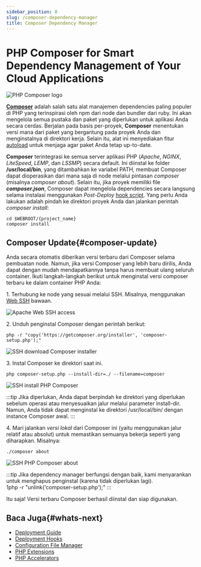 ```yaml
---
sidebar_position: 8
slug: /composer-dependency-manager
title: Composer Dependency Manager
---
```

# PHP Composer for Smart Dependency Management of Your Cloud Applications

![PHP Composer logo](#)

**[Composer](<https://getcomposer.org/>)** adalah salah satu alat manajemen dependencies paling populer di PHP yang terinspirasi oleh npm dari node dan bundler dari ruby. Ini akan mengelola semua pustaka dan paket yang diperlukan untuk aplikasi Anda secara cerdas. Berjalan pada basis per-proyek, **Composer** menentukan versi mana dari paket yang bergantung pada proyek Anda dan menginstalnya di direktori kerja. Selain itu, alat ini menyediakan fitur [autoload](<https://getcomposer.org/doc/04-schema.md#autoload>) untuk menjaga agar paket Anda tetap up-to-date.

**Composer** terintegrasi ke semua server aplikasi PHP (_Apache_, _NGINX_, _LiteSpeed_, _LEMP_, dan _LSSMP_) secara default. Ini diinstal ke folder **/usr/local/bin**, yang ditambahkan ke variabel PATH, membuat Composer dapat dioperasikan dari mana saja di node melalui pintasan _composer_ (misalnya _composer about_). Selain itu, jika proyek memiliki file _**composer.json**_, Composer dapat mengelola dependencies secara langsung selama instalasi menggunakan _Post-Deploy_ [hook script](<https://docs.dewacloud.com/docs/deployment-hooks/>). Yang perlu Anda lakukan adalah pindah ke direktori proyek Anda dan jalankan perintah _composer install_:

```
cd $WEBROOT/{project_name}
composer install
```

## Composer Update{#composer-update}

Anda secara otomatis diberikan versi terbaru dari Composer selama pembuatan node. Namun, jika versi Composer yang lebih baru dirilis, Anda dapat dengan mudah mendapatkannya tanpa harus membuat ulang seluruh container. Ikuti langkah-langkah berikut untuk menginstal versi composer terbaru ke dalam container PHP Anda:

1\. Terhubung ke node yang sesuai melalui SSH. Misalnya, menggunakan [Web SSH](<https://docs.dewacloud.com/docs/web-ssh-client/>) bawaan.

![Apache Web SSH access](#)

2\. Unduh penginstal Composer dengan perintah berikut:

```
php -r "copy('https://getcomposer.org/installer', 'composer-setup.php');"
```

![SSH download Composer installer](#)

3\. Instal Composer ke direktori saat ini.

```
php composer-setup.php --install-dir=./ --filename=composer
```

![SSH install PHP Composer](#)

:::tip 
Jika diperlukan, Anda dapat berpindah ke direktori yang diperlukan sebelum operasi atau menyesuaikan jalur melalui parameter install-dir. Namun, Anda tidak dapat menginstal ke direktori /usr/local/bin/ dengan instance Composer awal.
:::

4\. Mari jalankan _versi lokal_ dari Composer ini (yaitu menggunakan jalur relatif atau absolut) untuk memastikan semuanya bekerja seperti yang diharapkan. Misalnya:

```
./composer about
```

![SSH PHP Composer about](#)

:::tip 
Jika dependency manager berfungsi dengan baik, kami menyarankan untuk menghapus penginstal (karena tidak diperlukan lagi).  
1php -r "unlink('composer-setup.php');"
:::

Itu saja! Versi terbaru Composer berhasil diinstal dan siap digunakan.

## Baca Juga{#whats-next}

  * [Deployment Guide](<https://docs.dewacloud.com/docs/deployment-guide/>)
  * [Deployment Hooks](<https://docs.dewacloud.com/docs/deployment-hooks/>)
  * [Configuration File Manager](<https://docs.dewacloud.com/docs/configuration-file-manager/>)
  * [PHP Extensions](<https://docs.dewacloud.com/docs/php-extensions/>)
  * [PHP Accelerators](<https://docs.dewacloud.com/docs/php-accelerators/>)